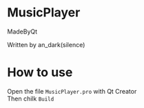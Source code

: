 # MusicPlayer
MadeByQt

Written by an_dark(silence)

# How to use
Open the file `MusicPlayer.pro` with Qt Creator  
Then chilk `Build`
